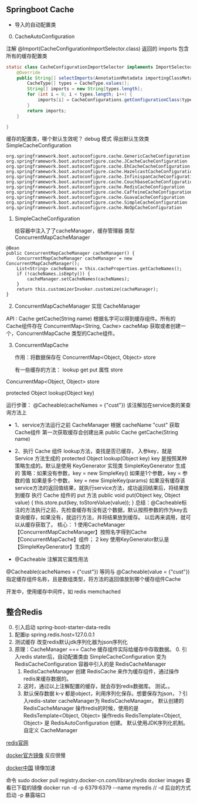 ## Springboot Cache ##

- 导入的自动配置类

0. CacheAutoConfiguration 

注解 @Import(CacheConfigurationImportSelector.class) 返回的 imports 包含所有的缓存配置类

```java
static class CacheConfigurationImportSelector implements ImportSelector {
    @Override
    public String[] selectImports(AnnotationMetadata importingClassMetadata) {
        CacheType[] types = CacheType.values();
        String[] imports = new String[types.length];
        for (int i = 0; i < types.length; i++) {
            imports[i] = CacheConfigurations.getConfigurationClass(types[i]);
        }
        return imports;
    }

}
```

缓存的配置类，哪个默认生效呢？ debug 模式 得出默认生效类 SimpleCacheConfiguration

```
org.springframework.boot.autoconfigure.cache.GenericCacheConfiguration
org.springframework.boot.autoconfigure.cache.JCacheCacheConfiguration
org.springframework.boot.autoconfigure.cache.EhCacheCacheConfiguration
org.springframework.boot.autoconfigure.cache.HazelcastCacheConfiguration
org.springframework.boot.autoconfigure.cache.InfinispanCacheConfiguration
org.springframework.boot.autoconfigure.cache.CouchbaseCacheConfiguration
org.springframework.boot.autoconfigure.cache.RedisCacheConfiguration
org.springframework.boot.autoconfigure.cache.CaffeineCacheConfiguration
org.springframework.boot.autoconfigure.cache.GuavaCacheConfiguration
org.springframework.boot.autoconfigure.cache.SimpleCacheConfiguration
org.springframework.boot.autoconfigure.cache.NoOpCacheConfiguration
```

1. SimpleCacheConfiguration
    
    给容器中注入了了cacheManager，缓存管理器 类型 ConcurrentMapCacheManager
```
@Bean
public ConcurrentMapCacheManager cacheManager() {
    ConcurrentMapCacheManager cacheManager = new ConcurrentMapCacheManager();
    List<String> cacheNames = this.cacheProperties.getCacheNames();
    if (!cacheNames.isEmpty()) {
        cacheManager.setCacheNames(cacheNames);
    }
    return this.customizerInvoker.customize(cacheManager);
}
```
2. ConcurrentMapCacheManager 实现 CacheManager

API :
Cache getCache(String name) 
    根据名字可以得到缓存组件。所有的Cache组件存在 ConcurrentMap<String, Cache> cacheMap
    获取或者创建一个，ConcurrentMapCache 类型的Cache组件。
    
3. ConcurrentMapCache
    
    作用：将数据保存在 ConcurrentMap<Object, Object> store

    有一些缓存的方法： lookup get put 属性 store
    
ConcurrentMap<Object, Object> store    

protected Object lookup(Object key)

运行步骤：
@Cacheable(cacheNames = {"cust"})  该注解加在service类的某查询方法上
- 1、service方法运行之前 CacheManager 根据 cacheName "cust" 获取 Cache组件 第一次获取缓存会创建出来
    public Cache getCache(String name)
- 2、执行 Cache 组件 lookup方法，查找是否已缓存， 入参key，就是 Service 方法生成的
    protected Object lookup(Object key) 
    key 是按照某种策略生成的。默认是使用 KeyGenerator 实现类 SimpleKeyGenerator 生成的
        策略：如果没有参数，key = new SimpleKey()
             如果是1个参数，key = 参数的值
             如果是多个参数， key = new SimpleKey(params)
    如果没有缓存该service方法的返回值结果，就执行service方法，成功返回结果后，将结果放到缓存
    执行 Cache 组件的 put 方法
    public void put(Object key, Object value) {
        this.store.put(key, toStoreValue(value));
    }
总结：@Cacheable标注的方法执行之前，先检查缓存有没有这个数据，默认按照参数的作为key去查询缓存，如果没有，就运行方法，并将结果放到缓存。
    以后再来调用，就可以从缓存获取了。
核心：
  1 使用CacheManager【ConcurrentMapCacheManager】按照名字得到Cache【ConcurrentMapCache】组件；
  2 key 使用KeyGenerator默认是【SimpleKeyGenerator】生成的
  
- @Cacheable 注解其它属性用法

@Cacheable(cacheNames = {"cust"})  等同与 @Cacheable(value = {"cust"}) 
    指定缓存组件名称，且是数组类型，将方法的返回值放到哪个缓存组件Cache


开发中，使用缓存中间件，如 redis memchached

## 整合Redis ##

0. 引入启动 spring-boot-starter-data-redis
1. 配置ip spring.redis.host=127.0.0.1
2. 测试缓存 改变redis默认jdk序列化器为json序列化
3. 原理：CacheManager === Cache 缓存组件实际给缓存中存取数据。
    0. 引入redis stater后，自动配置类由 SimpleCacheConfiguration 变为 RedisCacheConfiguration 容器中引入的是 RedisCacheManager
    1. RedisCacheManager 创建 RedisCache 来作为缓存组件，通过操作redis来缓存数据的。
    2. 这时，通过以上注解配置的缓存，就会存到redis数据库。 测试。。
    3. 默认保存数据 k-v 都是object，利用序列化保存。想要保存为json，？引入redis-stater cacheManager为 RedisCacheManager。
        默认创建的 RedisCacheManager 操作redis的时候，使用的是 RedisTemplate<Object, Object> 操作redis
        RedisTemplate<Object, Object> 是 RedisAutoConfiguration 创建。 默认使用JDK序列化机制。
        自定义 CacheManager
    


[redis官网](http://www.redis.cn/)

[docker官方镜像](https://hub.docker.com/) 反应很慢

[docker中国](http://www.docker-cn.com/) 镜像加速

命令
sudo docker pull registry.docker-cn.com/library/redis
docker images 查看已下载的镜像
docker run -d -p 6379:6379 --name myredis     // -d 后台的方式启动 -p 暴露端口    
